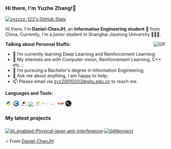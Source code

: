 ### Hi there, I'm Yuzhe Zhang!👋

<a href="https://github.com/zyzzzz-123">
  <img src="https://github-readme-stats.vercel.app/api?username=zyzzzz-123&show_icons=true" alt="zyzzzz-123's GitHub Stats" />
</a>


  
Hi there, I'm **Daniel-ChenJH**, an **Information Engineering student** 🚀 from China. Currently, I'm a junior student in Shanghai Jiaotong University.👨🏽‍💼. 

  <img align="right" alt="GIF" src="https://i.pinimg.com/originals/e4/26/70/e426702edf874b181aced1e2fa5c6cde.gif" />


**Talking about Personal Stuffs:**

- 🌱 I’m currently learning Deep Learning and Reinforcement Learning; 
- 🤔 My interests are with Computer vision, Reinforcement Learning, C++ etc..;
- 💼 I’m pursuing a Bachelor's degree in Information Engineering;
- 💬 Ask me about anything, I am happy to help;
- 📫 Please email via zyz20010203@sjtu.edu.cn to reach me.



**Languages and Tools:**  

<code><img height="20" src="https://raw.githubusercontent.com/github/explore/80688e429a7d4ef2fca1e82350fe8e3517d3494d/topics/python/python.png"></code>
<code><img height="20" src="https://raw.githubusercontent.com/github/explore/80688e429a7d4ef2fca1e82350fe8e3517d3494d/topics/cpp/cpp.png"></code>
<code><img height="20" src="https://raw.githubusercontent.com/github/explore/80688e429a7d4ef2fca1e82350fe8e3517d3494d/topics/matlab/matlab.png"></code>
<code><img height="20" src="https://pytorch.org/assets/images/pytorch-logo.png"></code>
<code><img height="20" src="https://raw.githubusercontent.com/github/explore/80688e429a7d4ef2fca1e82350fe8e3517d3494d/topics/tensorflow/tensorflow.png"></code>
<code><img height="20" src="https://raw.githubusercontent.com/github/explore/80688e429a7d4ef2fca1e82350fe8e3517d3494d/topics/mongodb/mongodb.png"></code>
<code><img height="20" src="https://raw.githubusercontent.com/github/explore/80688e429a7d4ef2fca1e82350fe8e3517d3494d/topics/mysql/mysql.png"></code>
<code><img height="20" src="https://raw.githubusercontent.com/github/explore/80688e429a7d4ef2fca1e82350fe8e3517d3494d/topics/git/git.png"></code>
<code><img height="20" src="https://raw.githubusercontent.com/github/explore/80688e429a7d4ef2fca1e82350fe8e3517d3494d/topics/terminal/terminal.png"></code>



### My latest projects

<a href="https://github.com/zyzzzz-123/AI_enabled-Physical-layer-anti-interference">
  <img align="middle" src="https://github-readme-stats.vercel.app/api/pin/?username=zyzzzz-123&repo=AI_enabled-Physical-layer-anti-interference" alt="AI_enabled-Physical-layer-anti-interference" />
</a>  
  
<a href="https://github.com/zyzzzz-123/GANproject">
  <img align="middle" src="https://github-readme-stats.vercel.app/api/pin/?username=zyzzzz-123&repo=GANproject" alt="GANproject" />
</a>


⭐️ From [Daniel-ChenJH](https://github.com/Daniel-ChenJH)
